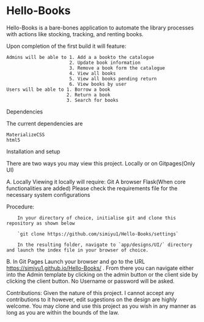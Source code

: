 # Hello-Books
Hello-Books is a bare-bones application to automate the library processes with actions like stocking, tracking, and renting books.

Upon completion of the first build it will feature:

    Admins will be able to 1. Add a a bookto the catalogue
                           2. Update book information
                           3. Remove a book form the catalogue
                           4. View all books
                           5. View all books pending return
                           6. View books by user
    Users will be able to 1. Borrow a book
                          2. Return a book
                          3. Search for books

Dependencies

The current dependencies are 

    MaterializeCSS
    html5

Installation and setup

There are two ways you may view this project. Locally or on Gitpages(Only UI)

A. Locally
  Viewing it locally will require:
    Git
    A browser
    Flask(When core functionalities are added)
    Please check the requirements file for the necessary system configurations
    
 Procedure:

        In your directory of choice, initialise git and clone this repository as shown below
        
        `git clone https://github.com/simiyu1/Hello-Books/settings`
        
        In the resulting folder, navigate to `app/designs/UI/` directory and launch the index file in your browser of choice.

B. In Git Pages
    Launch your browser and go to the URL https://simiyu1.github.io/Hello-Books/ . From there you can navigate either into the Admin template by clicking on the admin button or the client side by clicking the client button. No Username or password will be asked.
    
 Contributions:
 Given the nature of this project. I cannot accept any contributions to it however, edit sugestions on the design are highly welcome. You may clone and use this project as you wish in any manner as long as you are within the bounds of the law.
       

